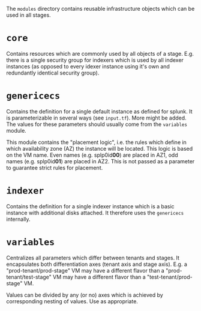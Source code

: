 The `modules` directory contains reusable infrastructure objects which can be used in all stages.

# `core`
Contains resources which are commonly used by all objects of a stage. E.g. there is a single security group for indexers which is used by all indexer instances (as opposed to every idexer instance using it's own and redundantly identical security group).

# `genericecs`
Contains the definition for a single default instance as defined for splunk. It is parameterizable in several ways (see `input.tf`). More might be added. The values for these parameters should usually come from the `variables` module.

This module contains the "placement logic", i.e. the rules which define in which availability zone (AZ) the instance will be located. This logic is based on the VM name. Even names (e.g. splp0id**00**) are placed in AZ1, odd names (e.g. splp0id**01**) are placed in AZ2. This is not passed as a parameter to guarantee strict rules for placement.

# `indexer`
Contains the definition for a single indexer instance which is a basic instance with additional disks attached. It therefore uses the `genericecs` internally.

# `variables`
Centralizes all parameters which differ between tenants and stages. It encapsulates both differentiation axes (tenant axis and stage axis). E.g. a "prod-tenant/prod-stage" VM may have a different flavor than a "prod-tenant/test-stage" VM may have a different flavor than a "test-tenant/prod-stage" VM.

Values can be divided by any (or no) axes which is achieved by corresponding nesting of values. Use as appropriate.
